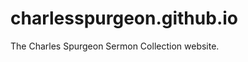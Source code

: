 charlesspurgeon.github.io
=========================

The Charles Spurgeon Sermon Collection website.
